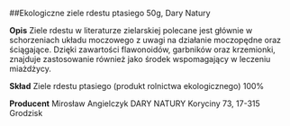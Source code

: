 ##Ekologiczne ziele rdestu ptasiego 50g, Dary Natury

**Opis** Ziele rdestu w literaturze zielarskiej polecane jest głównie w schorzeniach układu moczowego z uwagi na działanie moczopędne oraz ściągające. Dzięki zawartości flawonoidów, garbników oraz krzemionki, znajduje zastosowanie również jako środek wspomagający w leczeniu miażdżycy.

**Skład** Ziele rdestu ptasiego (produkt rolnictwa ekologicznego) 100%

**Producent** Mirosław Angielczyk DARY NATURY
Koryciny 73, 17-315 Grodzisk
